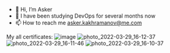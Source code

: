 - 👋 Hi, I’m Asker
- 🌱 I have been studying DevOps for several months now
- 📫 How to reach me asker.kakhramanov@me.com

My all certificates:
![image](https://user-images.githubusercontent.com/62985982/164609139-8b5dd9d1-4910-4a14-9906-14c63a4bc091.png)
![photo_2022-03-29_16-12-37](https://user-images.githubusercontent.com/62985982/163122778-b147ef16-f318-4b10-af5c-c95ea52d5a51.jpg)
![photo_2022-03-29_16-11-46](https://user-images.githubusercontent.com/62985982/163122749-af61a2cd-2eb9-4d84-b3c1-50428ba9707b.jpg)
![photo_2022-03-29_16-10-37](https://user-images.githubusercontent.com/62985982/163122659-3f2d8c3f-5181-4f74-9003-2af24a533fcd.jpg)

<!---
Gakhramanzode/Gakhramanzode is a ✨ special ✨ repository because its `README.md` (this file) appears on your GitHub profile.
You can click the Preview link to take a look at your changes.
--->
